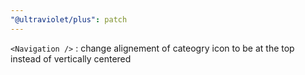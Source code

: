 ```yaml
---
"@ultraviolet/plus": patch
---
```


`<Navigation />` : change alignement of cateogry icon to be at the top instead of vertically centered
